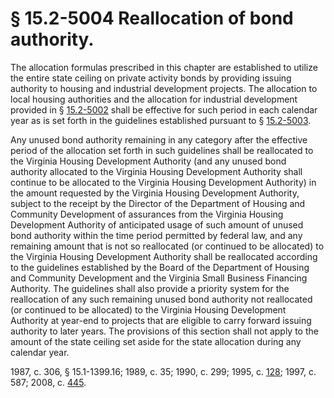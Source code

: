 # § 15.2-5004 Reallocation of bond authority.

<p>The allocation formulas prescribed in this chapter are established to utilize the entire state ceiling on private activity bonds by providing issuing authority to housing and industrial development projects. The allocation to local housing authorities and the allocation for industrial development provided in § <a href='http://law.lis.virginia.gov/vacode/15.2-5002/'>15.2-5002</a> shall be effective for such period in each calendar year as is set forth in the guidelines established pursuant to § <a href='http://law.lis.virginia.gov/vacode/15.2-5003/'>15.2-5003</a>.</p><p>Any unused bond authority remaining in any category after the effective period of the allocation set forth in such guidelines shall be reallocated to the Virginia Housing Development Authority (and any unused bond authority allocated to the Virginia Housing Development Authority shall continue to be allocated to the Virginia Housing Development Authority) in the amount requested by the Virginia Housing Development Authority, subject to the receipt by the Director of the Department of Housing and Community Development of assurances from the Virginia Housing Development Authority of anticipated usage of such amount of unused bond authority within the time period permitted by federal law, and any remaining amount that is not so reallocated (or continued to be allocated) to the Virginia Housing Development Authority shall be reallocated according to the guidelines established by the Board of the Department of Housing and Community Development and the Virginia Small Business Financing Authority. The guidelines shall also provide a priority system for the reallocation of any such remaining unused bond authority not reallocated (or continued to be allocated) to the Virginia Housing Development Authority at year-end to projects that are eligible to carry forward issuing authority to later years. The provisions of this section shall not apply to the amount of the state ceiling set aside for the state allocation during any calendar year.</p><p>1987, c. 306, § 15.1-1399.16; 1989, c. 35; 1990, c. 299; 1995, c. <a href='http://lis.virginia.gov/cgi-bin/legp604.exe?951+ful+CHAP0128'>128</a>; 1997, c. 587; 2008, c. <a href='http://lis.virginia.gov/cgi-bin/legp604.exe?081+ful+CHAP0445'>445</a>.</p>